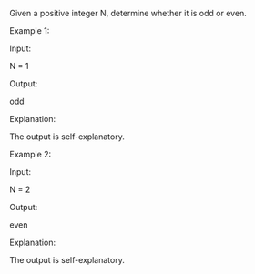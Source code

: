 Given a positive integer N, determine whether it is odd or even.

 

Example 1:

Input:

N = 1

Output:

odd

Explanation:

The output is self-explanatory.
 

Example 2:

Input:

N = 2

Output:

even

Explanation:

The output is self-explanatory.
